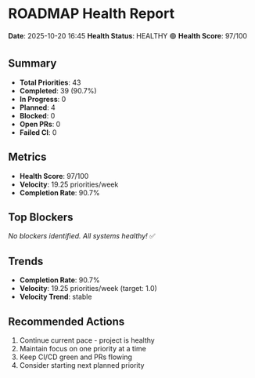 # ROADMAP Health Report

**Date**: 2025-10-20 16:45
**Health Status**: HEALTHY 🟢
**Health Score**: 97/100

## Summary

- **Total Priorities**: 43
- **Completed**: 39 (90.7%)
- **In Progress**: 0
- **Planned**: 4
- **Blocked**: 0
- **Open PRs**: 0
- **Failed CI**: 0

## Metrics

- **Health Score**: 97/100
- **Velocity**: 19.25 priorities/week
- **Completion Rate**: 90.7%

## Top Blockers

_No blockers identified. All systems healthy!_ ✅

## Trends

- **Completion Rate**: 90.7%
- **Velocity**: 19.25 priorities/week (target: 1.0)
- **Velocity Trend**: stable

## Recommended Actions

1. Continue current pace - project is healthy
2. Maintain focus on one priority at a time
3. Keep CI/CD green and PRs flowing
4. Consider starting next planned priority

